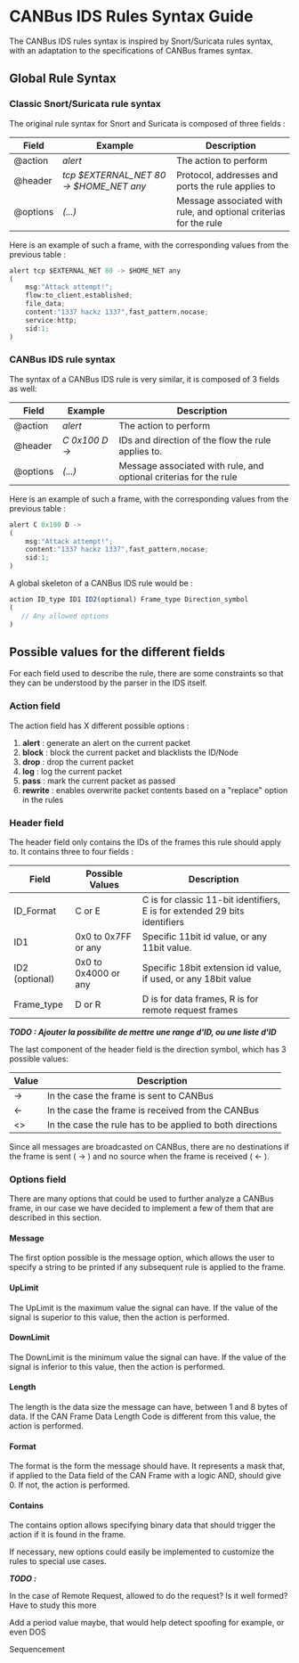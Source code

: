 # CANBus IDS Rules Syntax Guide

The CANBus IDS rules syntax is inspired by Snort/Suricata rules syntax, with an adaptation to the specifications of CANBus frames syntax.

## Global Rule Syntax

### Classic Snort/Suricata rule syntax

The original rule syntax for Snort and Suricata is composed of three fields :

| Field | Example | Description |
| --- | ----------- | --------- |
| @action  | *alert* | The action to perform |
| @header  | *tcp $EXTERNAL_NET 80 -> $HOME_NET any* | Protocol, addresses and ports the rule applies to |
| @options | *(...)* | Message associated with rule, and optional criterias for the rule |

Here is an example of such a frame, with the corresponding values from the previous table :

```javascript
alert tcp $EXTERNAL_NET 80 -> $HOME_NET any
(
    msg:"Attack attempt!";
    flow:to_client,established;
    file_data;
    content:"1337 hackz 1337",fast_pattern,nocase;
    service:http;
    sid:1;
)
```

### CANBus IDS rule syntax

The syntax of a CANBus IDS rule is very similar, it is composed of 3 fields as well:

| Field | Example | Description |
| --- | ----------- | --------- |
| @action  | *alert* | The action to perform |
| @header  | *C 0x100 D ->* | IDs and direction of the flow the rule applies to. |
| @options | *(...)* | Message associated with rule, and optional criterias for the rule |

Here is an example of such a frame, with the corresponding values from the previous table :

```javascript
alert C 0x100 D ->
(
    msg:"Attack attempt!";
    content:"1337 hackz 1337",fast_pattern,nocase;
    sid:1;
)
```

A global skeleton of a CANBus IDS rule would be :
 ```javascript
 action ID_type ID1 ID2(optional) Frame_type Direction_symbol
 (
    // Any allowed options
 )
 ```

## Possible values for the different fields

For each field used to describe the rule, there are some constraints so that they can be understood by the parser in the IDS itself.

### Action field

The action field has X different possible options :
<ol>
    <li> <strong>alert</strong> : generate an alert on the current packet </li>
    <li> <strong>block</strong> : block the current packet and blacklists the ID/Node </li>
    <li> <strong>drop</strong> : drop the current packet </li>
    <li> <strong>log</strong> : log the current packet </li>
    <li> <strong>pass</strong> : mark the current packet as passed </li>
    <li> <strong>rewrite</strong> : enables overwrite packet contents based on a "replace" option in the rules </li>
</ol>

### Header field

The header field only contains the IDs of the frames this rule should apply to. It contains three to four fields :

| Field | Possible Values | Description |
| ----- | ------- | ----------- |
| ID_Format | C or E | C is for classic 11-bit identifiers, E is for extended 29 bits identifiers |
| ID1 | 0x0 to 0x7FF or any | Specific 11bit id value, or any 11bit value. |
| ID2 (optional) | 0x0 to 0x4000 or any | Specific 18bit extension id value, if used, or any 18bit value |
| Frame_type | D or R | D is for data frames, R is for remote request frames |

<strong><em>TODO : Ajouter la possibilite de mettre une range d'ID, ou une liste d'ID</strong></em>

The last component of the header field is the direction symbol, which has 3 possible values:

| Value | Description |
| ----- | ----------- |
| -> | In the case the frame is sent to CANBus |
| <- | In the case the frame is received from the CANBus |
| <> | In the case the rule has to be applied to both directions | 

Since all messages are broadcasted on CANBus, there are no destinations if the frame is sent ( -> ) and no source when the frame is received ( <- ).

### Options field

There are many options that could be used to further analyze a CANBus frame, in our case we have decided to implement a few of them that are described in this section.

#### Message
The first option possible is the message option, which allows the user to specify a string to be printed if any subsequent rule is applied to the frame.

#### UpLimit
The UpLimit is the maximum value the signal can have. If the value of the signal is superior to this value, then the action is performed.

#### DownLimit
The DownLimit is the minimum value the signal can have. If the value of the signal is inferior to this value, then the action is performed.

#### Length
The length is the data size the message can have, between 1 and 8 bytes of data. If the CAN Frame Data Length Code is different from this value, the action is performed.

#### Format
The format is the form the message should have. It represents a mask that, if applied to the Data field of the CAN Frame with a logic AND, should give 0. If not, the action is performed.

#### Contains
The contains option allows specifying binary data that should trigger the action if it is found in the frame. 

If necessary, new options could easily be implemented to customize the rules to special use cases.

<strong><em>TODO :</strong></em>

In the case of Remote Request, allowed to do the request? Is it well formed? Have to study this more

Add a period value maybe, that would help detect spoofing for example, or even DOS

Sequencement